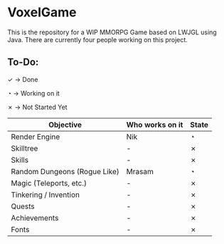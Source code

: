 # VoxelGame

This is the repository for a WIP MMORPG Game based on LWJGL using Java.
There are currently four people working on this project.

## To-Do:

✓ -> Done

◔ -> Working on it

✗ -> Not Started Yet

|Objective|Who works on it|State|
|---------|----------------|-----|
|Render Engine|Nik|◔|
|Skilltree|-|✗|
|Skills|-|✗|
|Random Dungeons (Rogue Like)|Mrasam|◔|
|Magic (Teleports, etc.)|-|✗|
|Tinkering / Invention|-|✗|
|Quests|-|✗|
|Achievements|-|✗|
|Fonts|-|✗|

